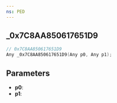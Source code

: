 ```yaml
---
ns: PED
---
```

## _0x7C8AA850617651D9

```c
// 0x7C8AA850617651D9
Any _0x7C8AA850617651D9(Any p0, Any p1);
```

## Parameters
* **p0**:
* **p1**:
